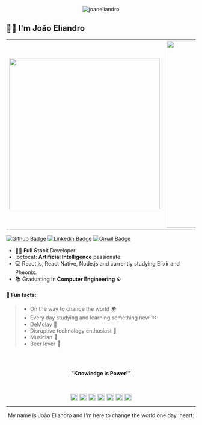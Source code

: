 <p align="center"> 
  <img src="https://res.cloudinary.com/dy7l1wk3y/image/upload/v1597554565/Component_3_tzyjtj.png" alt="joaoeliandro" />
</p>

## :man_technologist: I'm João Eliandro

<center>
  <table>
    <tr>
        <td>
          <img width="400px" align="left" 
               src="https://github-readme-stats.vercel.app/api/top-langs/?username=joaoeliandro&hide=html&layout=compact&theme=default" />
      </td>
      <td>
          <img width="495px" align="left" src="https://github-readme-stats.vercel.app/api?username=joaoeliandro&theme=default" />
      </td>
    </tr>   
  </table>
</center>

[![Github Badge](https://img.shields.io/badge/-Github-000?style=flat-square&logo=Github&logoColor=white&link=https://github.com/joaoeliandro)](https://github.com/joaoeliandro)
[![Linkedin Badge](https://img.shields.io/badge/-LinkedIn-blue?style=flat-square&logo=Linkedin&logoColor=white&link=https://www.linkedin.com/in/jo%C3%A3o-eliandro/)](https://www.linkedin.com/in/jo%C3%A3o-eliandro/)
[![Gmail Badge](https://img.shields.io/badge/-Gmail-c14438?style=flat-square&logo=Gmail&logoColor=white&link=mailto:eliandrogermano@gmail.com)](mailto:eliandrogermano@gmail.com)

- :man_technologist: **Full Stack** Developer. 
- :octocat: **Artificial Intelligence** passionate.
- :computer: React.js, React Native, Node.js and currently studying Elixir and Pheonix.
- :books: Graduating in **Computer Engineering** ⚙

<!-- <p align="center">
  <img src="https://devicons.github.io/devicon/devicon.git/icons/linux/linux-original.svg" alt="react" width="20" height="20"/>
  <img src="https://devicons.github.io/devicon/devicon.git/icons/css3/css3-original-wordmark.svg" alt="css3"  width="20" height="20"/>
  <img src="https://devicons.github.io/devicon/devicon.git/icons/html5/html5-original-wordmark.svg" alt="html5"  width="20" height="20"/>
  <img src="https://devicons.github.io/devicon/devicon.git/icons/javascript/javascript-original.svg" alt="javascript" width="20" height="20"/>
  <img src="https://devicons.github.io/devicon/devicon.git/icons/postgresql/postgresql-original-wordmark.svg" alt="postgresql" width="20" height="20"/>
  <img src="https://devicons.github.io/devicon/devicon.git/icons/express/express-original.svg" alt="postgresql" width="20" height="20"/>
  <img src="https://devicons.github.io/devicon/devicon.git/icons/nodejs/nodejs-original.svg" alt="nodejs" width="20" height="20"/>
  <img src="https://devicons.github.io/devicon/devicon.git/icons/react/react-original-wordmark.svg" alt="react" width="20" height="20"/>
</p> -->

#### :scroll: Fun facts: 
>  * On the way to change the world :earth_africa: 
>  * Every day studying and learning something new :loop:
>  * DeMolay :crown:
>  * Disruptive technology enthusiast :high_brightness: 
>  * Musician :saxophone:
>  * Beer lover 🍺

</br>
</br>
<p align="center"><strong>"Knowledge is Power!"</strong></p>  
</br>

<p align="center">
<a href="https://codepen.io/joaoeliandro" target="blank"><img align="center" src="https://cdn.jsdelivr.net/npm/simple-icons@3.0.1/icons/codepen.svg" alt="joaoeliandro" height="20" width="20" /></a>
<a href="https://twitter.com/elindo_js" target="blank"><img align="center" src="https://cdn.jsdelivr.net/npm/simple-icons@3.0.1/icons/twitter.svg" alt="joaoeliandro" height="20" width="20" /></a>
<a href="https://linkedin.com/in/jo%C3%A3o-eliandro/" target="blank"><img align="center" src="https://cdn.jsdelivr.net/npm/simple-icons@3.0.1/icons/linkedin.svg" alt="joaoeliandro" height="20" width="20" /></a>
<a href="https://pt.stackoverflow.com/users/198410/jo%c3%a3o-eliandro-germano" target="blank"><img align="center" src="https://cdn.jsdelivr.net/npm/simple-icons@3.0.1/icons/stackoverflow.svg" alt="joaoeliandro" height="20" width="20" /></a>
<a href="https://codesandbox.io/u/joaoeliandro" target="blank"><img align="center" src="https://cdn.jsdelivr.net/npm/simple-icons@3.0.1/icons/codesandbox.svg" alt="joaoeliandro" height="20" width="20" /></a>
<a href="https://fb.com/eliandrogermano" target="blank"><img align="center" src="https://cdn.jsdelivr.net/npm/simple-icons@3.0.1/icons/facebook.svg" alt="joaoeliandro" height="20" width="20" /></a>
<a href="https://instagram.com/eliandrogermano" target="blank"><img align="center" src="https://cdn.jsdelivr.net/npm/simple-icons@3.0.1/icons/instagram.svg" alt="joaoeliandro" height="20" width="20" /></a>
</p>

  ---
  
  
<p align="center">  
  My name is João Eliandro and I'm here to change the world one day :heart:
</p>
